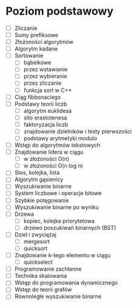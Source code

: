 # Poziom podstawowy

- [ ] Zliczanie
- [ ] Sumy prefiksowe
- [ ] Złożoności algorytmów
- [ ] Algorytm kadane
- [ ] Sortowanie
  - [ ] bąbelkowe
  - [ ] przez wstawianie
  - [ ] przez wybieranie
  - [ ] przez zliczanie
  - [ ] funkcja sort w C++
- [ ] Ciąg fibbonaciego
- [ ] Podstawy teorii liczb
  - [ ] algorytm euklidesa
  - [ ] sito erastotenesa
  - [ ] faktoryzacja liczb
  - [ ] znajdowanie dzielników i testy pierwszości
  - [ ] podstawy arytmetyki modulo
- [ ] Wstęp do algorytmów tekstowych
- [ ] Znajdowanie lidera w ciągu
  - [ ] w złożoności O(n)
  - [ ] w złożoności O(n log n)
- [ ] Stos, kolejka, lista
- [ ] Algorytm gąsienicy
- [ ] Wyszukiwanie binarne
- [ ] System liczbowe i operacje bitowe
- [ ] Szybkie potęgowanie
- [ ] Wyszukiwanie binarne po wyniku
- [ ] Drzewa
  - [ ] kopiec, kolejka priorytetowa
  - [ ] drzewo poszukiwań binarnych (BST)
- [ ] Dziel i zwyciężaj
  - [ ] mergesort
  - [ ] quicksort
- [ ] Znajdowanie k-tego elementu w ciągu
  - [ ] quickselect
- [ ] Programowanie zachłanne
- [ ] Technika skalowania
- [ ] Wstęp do programowania dynamicznego
- [ ] Wstęp do teorii grafów
- [ ] Równoległe wyszukiwanie binarne
